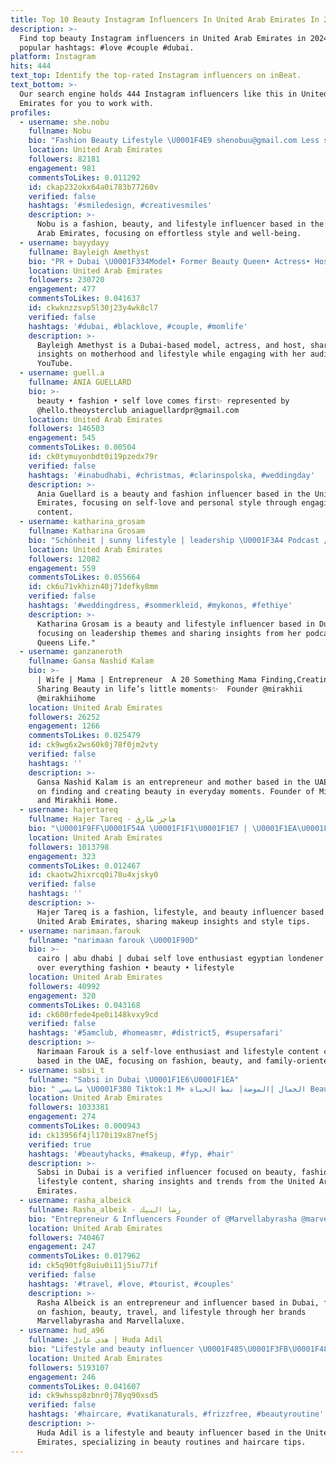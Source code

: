 ```yaml
---
title: Top 10 Beauty Instagram Influencers In United Arab Emirates In 2024
description: >-
  Find top beauty Instagram influencers in United Arab Emirates in 2024. Most
  popular hashtags: #love #couple #dubai.
platform: Instagram
hits: 444
text_top: Identify the top-rated Instagram influencers on inBeat.
text_bottom: >-
  Our search engine holds 444 Instagram influencers like this in United Arab
  Emirates for you to work with.
profiles:
  - username: she.nobu
    fullname: Nobu
    bio: "Fashion Beauty Lifestyle \U0001F4E9 shenobuu@gmail.com Less stress, more champagne \U0001F942 SHOP MY LOOKS ⤵️"
    location: United Arab Emirates
    followers: 82181
    engagement: 981
    commentsToLikes: 0.011292
    id: ckap232okx64a0i783b77260v
    verified: false
    hashtags: '#smiledesign, #creativesmiles'
    description: >-
      Nobu is a fashion, beauty, and lifestyle influencer based in the United
      Arab Emirates, focusing on effortless style and well-being.
  - username: bayydayy
    fullname: Bayleigh Amethyst
    bio: "PR + Dubai \U0001F334Model• Former Beauty Queen• Actress• Host • Mom•Wife Check out my YouTube: BayleighDaily"
    location: United Arab Emirates
    followers: 230720
    engagement: 477
    commentsToLikes: 0.041637
    id: ckwknzzsvp5l30j23y4wk8cl7
    verified: false
    hashtags: '#dubai, #blacklove, #couple, #momlife'
    description: >-
      Bayleigh Amethyst is a Dubai-based model, actress, and host, sharing
      insights on motherhood and lifestyle while engaging with her audience on
      YouTube.
  - username: guell.a
    fullname: ANIA GUELLARD
    bio: >-
      beauty • fashion • self love comes first✨ represented by
      @hello.theoysterclub aniaguellardpr@gmail.com
    location: United Arab Emirates
    followers: 146503
    engagement: 545
    commentsToLikes: 0.00504
    id: ck0tymuyonbdt0i19pzedx79r
    verified: false
    hashtags: '#inabudhabi, #christmas, #clarinspolska, #weddingday'
    description: >-
      Ania Guellard is a beauty and fashion influencer based in the United Arab
      Emirates, focusing on self-love and personal style through engaging
      content.
  - username: katharina_grosam
    fullname: Katharina Grosam
    bio: "Schönheit | sunny lifestyle | leadership \U0001F3A4 Podcast „the queens life“ \U0001F478\U0001F3FB \U0001F4CD Ausgewandert in die Sonne☀️Dubai \U0001F30F Vom Beauty Studio in die weite Welt"
    location: United Arab Emirates
    followers: 12082
    engagement: 559
    commentsToLikes: 0.055664
    id: ck6u71vkhizn40j71defky8mm
    verified: false
    hashtags: '#weddingdress, #sommerkleid, #mykonos, #fethiye'
    description: >-
      Katharina Grosam is a beauty and lifestyle influencer based in Dubai,
      focusing on leadership themes and sharing insights from her podcast, "The
      Queens Life."
  - username: ganzaneroth
    fullname: Gansa Nashid Kalam
    bio: >-
      | Wife | Mama | Entrepreneur ⁣ A 20 Something Mama Finding,Creating and
      Sharing Beauty in life’s little moments✨ ⁣ Founder @mirakhii
      ⁣@mirakhiihome
    location: United Arab Emirates
    followers: 26252
    engagement: 1266
    commentsToLikes: 0.025479
    id: ck9wg6x2ws60k0j78f0jm2vty
    verified: false
    hashtags: ''
    description: >-
      Gansa Nashid Kalam is an entrepreneur and mother based in the UAE, focused
      on finding and creating beauty in everyday moments. Founder of Mirakhii
      and Mirakhii Home.
  - username: hajertareq
    fullname: Hajer Tareq - هاچر طارق
    bio: "\U0001F9FF\U0001F54A \U0001F1F1\U0001F1E7 | \U0001F1EA\U0001F1EC Fashion | lifestyle | Beauty | Makeup Hajertareqofficial@gmail.com"
    location: United Arab Emirates
    followers: 1013798
    engagement: 323
    commentsToLikes: 0.012467
    id: ckaotw2hixrcq0i78u4xjsky0
    verified: false
    hashtags: ''
    description: >-
      Hajer Tareq is a fashion, lifestyle, and beauty influencer based in the
      United Arab Emirates, sharing makeup insights and style tips.
  - username: narimaan.farouk
    fullname: "narimaan farouk \U0001F90D"
    bio: >-
      cairo | abu dhabi | dubai self love enthusiast egyptian londener family
      over everything fashion • beauty • lifestyle
    location: United Arab Emirates
    followers: 40992
    engagement: 320
    commentsToLikes: 0.043168
    id: ck600rfede4pe0i148kvxy9cd
    verified: false
    hashtags: '#5amclub, #homeasmr, #district5, #supersafari'
    description: >-
      Narimaan Farouk is a self-love enthusiast and lifestyle content creator
      based in the UAE, focusing on fashion, beauty, and family-oriented topics.
  - username: sabsi_t
    fullname: "Sabsi in Dubai \U0001F1E6\U0001F1EA"
    bio: "‎ سابسي \U0001F380 Tiktok:1 M+ الجمال |الموضة| نمط الحياة Beauty |Fashion| Lifestyle for business inquiries: +971589874873"
    location: United Arab Emirates
    followers: 1033381
    engagement: 274
    commentsToLikes: 0.000943
    id: ck13956f4jl170i19x87nef5j
    verified: true
    hashtags: '#beautyhacks, #makeup, #fyp, #hair'
    description: >-
      Sabsi in Dubai is a verified influencer focused on beauty, fashion, and
      lifestyle content, sharing insights and trends from the United Arab
      Emirates.
  - username: rasha_albeick
    fullname: Rasha_albeik - رشا البيك
    bio: "Entrepreneur & Influencers Founder of @Marvellabyrasha @marvellaluxe \U0001F4E9rasha.albeick.media@gmail.com #Fashion #beauty #Travel #Lifestyle \U0001F4CDDubai"
    location: United Arab Emirates
    followers: 740467
    engagement: 247
    commentsToLikes: 0.017962
    id: ck5q90tfg8uiu0i11j5iu77if
    verified: false
    hashtags: '#travel, #love, #tourist, #couples'
    description: >-
      Rasha Albeick is an entrepreneur and influencer based in Dubai, focusing
      on fashion, beauty, travel, and lifestyle through her brands
      Marvellabyrasha and Marvellaluxe.
  - username: hud_a96
    fullname: هدى عادل | Huda Adil
    bio: "Lifestyle and beauty influencer \U0001F485\U0001F3FB\U0001F484 للأعلانات +964 772 113 9169 + 964 777 184 2442"
    location: United Arab Emirates
    followers: 5193107
    engagement: 246
    commentsToLikes: 0.041607
    id: ck9whssp8zbnr0j78yq90xsd5
    verified: false
    hashtags: '#haircare, #vatikanaturals, #frizzfree, #beautyroutine'
    description: >-
      Huda Adil is a lifestyle and beauty influencer based in the United Arab
      Emirates, specializing in beauty routines and haircare tips.
---
```


